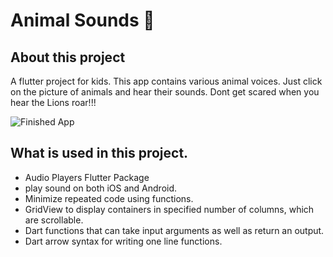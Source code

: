 


# Animal Sounds 🎹

## About this project

A flutter project for kids. This app contains various animal voices. Just click on the picture of animals and hear their sounds. Dont get scared when you hear the Lions roar!!!

![Finished App](https://github.com/AnimalSounds/images/projectimg.png)

## What is used in this project.

- Audio Players Flutter Package
- play sound on both iOS and Android.
- Minimize repeated code using functions.
- GridView to display containers in specified number of columns, which are scrollable.
- Dart functions that can take input arguments as well as return an output.
- Dart arrow syntax for writing one line functions.

